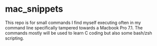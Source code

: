 # mac_snippets
This repo is for small commands I find myself executing often in my command line specifically tampered towards a Macbook Pro 7.1. The commands mostly will be used to learn C coding but also some bash/zsh scripting.
